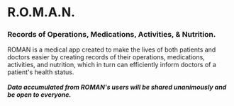 # R.O.M.A.N.
<h3>Records of Operations, Medications, Activities, & Nutrition.</h3>
<p>ROMAN is a medical app created to make the lives of both patients and doctors easier by creating records of their operations, medications, activities, and nutrition, which in turn can efficiently inform doctors of a patient's health status.
<br><br>
<strong><i>Data accumulated from ROMAN's users will be shared unanimously and be open to everyone.</strong></i></p>
